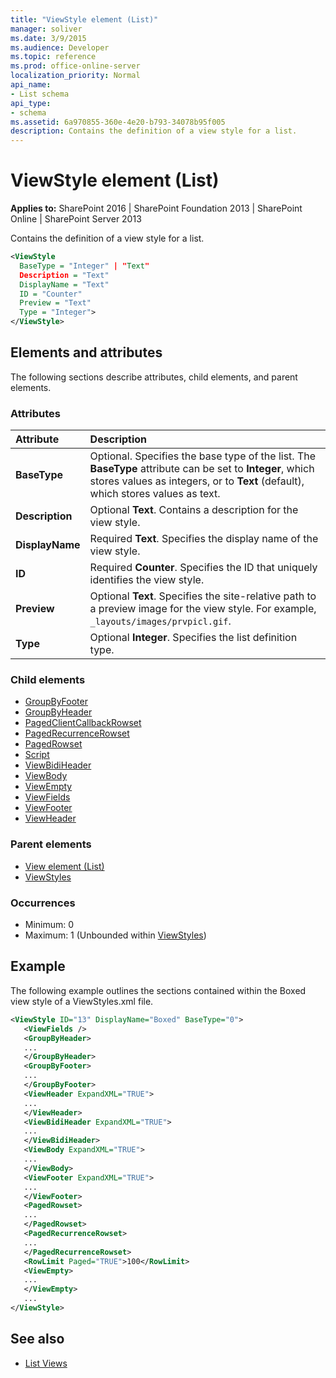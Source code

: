 ```yaml
---
title: "ViewStyle element (List)"
manager: soliver
ms.date: 3/9/2015
ms.audience: Developer
ms.topic: reference
ms.prod: office-online-server
localization_priority: Normal
api_name:
- List schema
api_type:
- schema
ms.assetid: 6a970855-360e-4e20-b793-34078b95f005
description: Contains the definition of a view style for a list.
---
```


# ViewStyle element (List)

**Applies to:** SharePoint 2016 | SharePoint Foundation 2013 | SharePoint Online | SharePoint Server 2013
  
Contains the definition of a view style for a list.
  
```XML
<ViewStyle
  BaseType = "Integer" | "Text"
  Description = "Text"
  DisplayName = "Text"
  ID = "Counter"
  Preview = "Text"
  Type = "Integer">
</ViewStyle>
```

## Elements and attributes

The following sections describe attributes, child elements, and parent elements.

### Attributes

|**Attribute**|**Description**|
|:-----|:-----|
|**BaseType** <br/> |Optional. Specifies the base type of the list. The **BaseType** attribute can be set to **Integer**, which stores values as integers, or to **Text** (default), which stores values as text.  <br/> |
|**Description** <br/> |Optional **Text**. Contains a description for the view style.  <br/> |
|**DisplayName** <br/> |Required **Text**. Specifies the display name of the view style.  <br/> |
|**ID** <br/> |Required **Counter**. Specifies the ID that uniquely identifies the view style.  <br/> |
|**Preview** <br/> |Optional **Text**. Specifies the site-relative path to a preview image for the view style. For example,  `_layouts/images/prvpicl.gif`.  <br/> |
|**Type** <br/> |Optional **Integer**. Specifies the list definition type.  <br/> |
   
### Child elements

- [GroupByFooter](groupbyfooter-element-list.md)
- [GroupByHeader](groupbyheader-element-list.md)
- [PagedClientCallbackRowset](pagedclientcallbackrowset-element-list.md)
- [PagedRecurrenceRowset](pagedrecurrencerowset-element-list.md)
- [PagedRowset](pagedrowset-element-list.md)
- [Script](script-element.md)
- [ViewBidiHeader](viewbidiheader-element-list.md)
- [ViewBody](viewbody-element-list.md)
- [ViewEmpty](viewempty-element-list.md)
- [ViewFields](viewfields-element-list.md)
- [ViewFooter](viewfooter-element-list.md)
- [ViewHeader](viewheader-element-list.md)
   
### Parent elements

- [View element (List)](view-element-list.md)
- [ViewStyles](viewstyles-element.md)
   
### Occurrences

- Minimum: 0
- Maximum: 1 (Unbounded within [ViewStyles](viewstyles-element.md))  
   
## Example

The following example outlines the sections contained within the Boxed view style of a ViewStyles.xml file.
  
```XML
<ViewStyle ID="13" DisplayName="Boxed" BaseType="0">
   <ViewFields />
   <GroupByHeader>
   ...
   </GroupByHeader>
   <GroupByFooter>
   ...
   </GroupByFooter>
   <ViewHeader ExpandXML="TRUE">
   ...
   </ViewHeader>
   <ViewBidiHeader ExpandXML="TRUE">
   ...
   </ViewBidiHeader>
   <ViewBody ExpandXML="TRUE">
   ...
   </ViewBody>
   <ViewFooter ExpandXML="TRUE">
   ...
   </ViewFooter>
   <PagedRowset>
   ...
   </PagedRowset>
   <PagedRecurrenceRowset>
   ...
   </PagedRecurrenceRowset>
   <RowLimit Paged="TRUE">100</RowLimit>
   <ViewEmpty>
   ...
   </ViewEmpty>
   ...
</ViewStyle>
```

## See also

- [List Views](http://msdn.microsoft.com/library/43e6ba7e-eddb-418a-a570-c0815016fc17%28Office.15%29.aspx)

